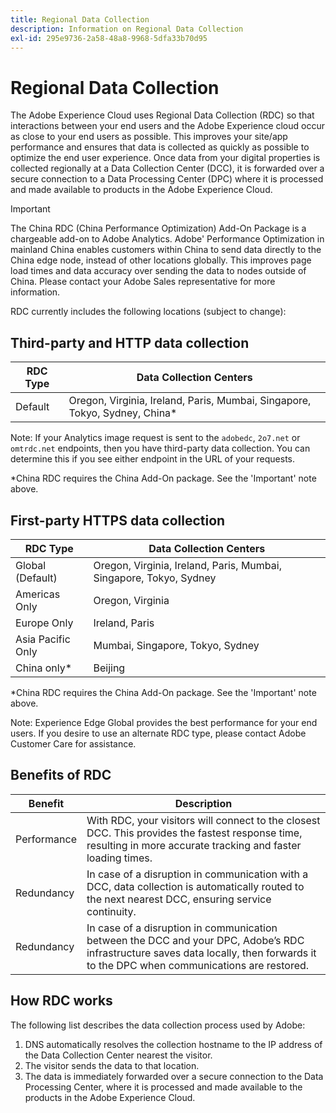 ```yaml
---
title: Regional Data Collection
description: Information on Regional Data Collection
exl-id: 295e9736-2a58-48a8-9968-5dfa33b70d95
---
```

# Regional Data Collection

The Adobe Experience Cloud uses Regional Data Collection (RDC) so that interactions between your end users and the Adobe Experience cloud occur as close to your end users as possible. This improves your site/app performance and ensures that data is collected as quickly as possible to optimize the end user experience. Once data from your digital properties is collected regionally at a Data Collection Center (DCC), it is forwarded over a secure connection to a Data Processing Center (DPC) where it is processed and made available to products in the Adobe Experience Cloud.

>[!IMPORTANT]
>
>The China RDC (China Performance Optimization) Add-On Package is a chargeable add-on to Adobe Analytics. Adobe' Performance Optimization in mainland China enables customers within China to send data directly to the China edge node, instead of other locations globally. This improves page load times and data accuracy over sending the data to nodes outside of China. Please contact your Adobe Sales representative for more information.

RDC currently includes the following locations (subject to change):

## Third-party and HTTP data collection

| RDC Type | Data Collection Centers |
|---------------------|-------------------|
| Default | Oregon, Virginia, Ireland, Paris, Mumbai, Singapore, Tokyo, Sydney, China* |

Note: If your Analytics image request is sent to the `adobedc`, `2o7.net` or `omtrdc.net` endpoints, then you have third-party data collection. You can determine this if you see either endpoint in the URL of your requests.

*China RDC requires the China Add-On package. See the 'Important' note above.

## First-party HTTPS data collection

| RDC Type | Data Collection Centers |
|---------------------|-------------------|
| Global (Default) | Oregon, Virginia, Ireland, Paris, Mumbai, Singapore, Tokyo, Sydney |
| Americas Only | Oregon, Virginia |
| Europe Only | Ireland, Paris |
| Asia Pacific Only | Mumbai, Singapore, Tokyo, Sydney |
| China only* | Beijing |

*China RDC requires the China Add-On package. See the 'Important' note above.

Note: Experience Edge Global provides the best performance for your end users.  If you desire to use an alternate RDC type, please contact Adobe Customer Care for assistance.

## Benefits of RDC

| Benefit | Description |
| --- | --- |
| Performance | With RDC, your visitors will connect to the closest DCC. This provides the fastest response time, resulting in more accurate tracking and faster loading times. |
| Redundancy | In case of a disruption in communication with a DCC, data collection is automatically routed to the next nearest DCC,  ensuring service continuity. |
| Redundancy | In case of a disruption in communication between the DCC and your DPC, Adobe’s RDC infrastructure saves data locally, then forwards it to the DPC when communications are restored. |

## How RDC works

The following list describes the data collection process used by Adobe:

1. DNS automatically resolves the collection hostname to the IP address of the Data Collection Center nearest the visitor.
1. The visitor sends the data to that location.
1. The data is immediately forwarded over a secure connection to the Data Processing Center, where it is processed and made available to the products in the Adobe Experience Cloud.
